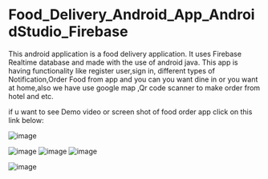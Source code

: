 # Food_Delivery_Android_App_AndroidStudio_Firebase
This android application is a food delivery application. 
It uses Firebase Realtime database and made with the use of android java.
This app is having functionality like register user,sign in, different types of Notification,Order Food from app and you can you want dine in or you want at home,also we have use google map ,Qr code scanner to make order from hotel and etc. 


if u want to see Demo video or screen shot of food order app click on this link below: 


![image](https://user-images.githubusercontent.com/71659827/148178152-2d701e46-15b7-4792-98e2-af5c75367dfa.png)

![image](https://user-images.githubusercontent.com/71659827/148177741-765801f2-76fb-4833-bb46-f6629fad9ea0.png)
![image](https://user-images.githubusercontent.com/71659827/148177825-9d38e213-a8df-419a-a171-d8136b81f21a.png)
![image](https://user-images.githubusercontent.com/71659827/148177860-90afd959-6a9b-4a56-9606-0c6eae48add0.png)

![image](https://user-images.githubusercontent.com/71659827/148177965-91396d3f-5ac8-4f9b-afa8-624fa047f65d.png)
